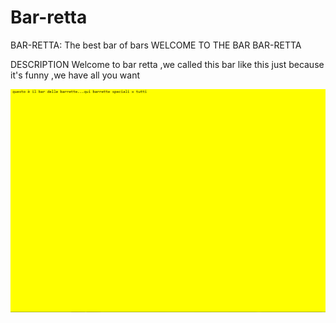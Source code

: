 # Bar-retta
BAR-RETTA: The best bar of bars
WELCOME TO THE BAR BAR-RETTA 

DESCRIPTION
Welcome to bar retta ,we called this bar like this just because it's funny ,we have all you want

![Screenshot](./design/screenshot-non-completo.png)
